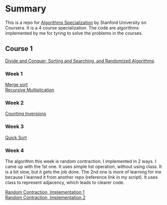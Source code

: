
# Summary 

This is a repo for [Algorithms Specialization](https://www.coursera.org/specializations/algorithms) by Stanford University on Coursera.
It is a 4 course specialization. The code are algorithms implemented by me for tyring to solve the problems in the courses.

## Course 1

[Divide and Conquer, Sorting and Searching, and Randomized Algorithms](https://www.coursera.org/learn/algorithms-divide-conquer).

### Week 1

[Merge sort](https://github.com/ywang89/coursera-algorithms-specialization/blob/master/course-1/week-1/merge_sort.py)<br>
[Recursive Multiplication](https://github.com/ywang89/coursera-algorithms-specialization/blob/master/course-1/week-1/recursive_multiply.py)<br>


### Week 2

[Counting Inversions](https://github.com/ywang89/coursera-algorithms-specialization/blob/master/course-1/week-2/count_inversions.py)<br>

### Week 3

[Quick Sort](https://github.com/ywang89/coursera-algorithms-specialization/blob/master/course-1/week-3/quick_sort.py)

### Week 4

The algorithm this week is random contraction. I implemented in 2 ways. I came up with the 1st one.
It uses simple list operation, without using class. It is a bit slow, but it gets the job done. 
The 2nd one is more of learning for me because I learned it from another repo (reference link 
in my script). It uses class to represent adjacency, which leads to clearer code.

[Random Contraction, Implementation 1](https://github.com/ywang89/coursera-algorithms-specialization/blob/master/course-1/week-4/random_contraction_old.py)<br>
[Random Contraction, Implementation 2](https://github.com/ywang89/coursera-algorithms-specialization/blob/master/course-1/week-4/random_contraction.py)<br>
